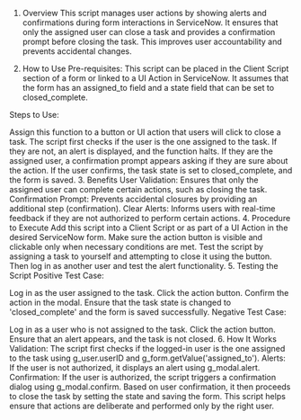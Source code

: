 
1. Overview
This script manages user actions by showing alerts and confirmations during form interactions in ServiceNow. It ensures that only the assigned user can close a task and provides a confirmation prompt before closing the task. This improves user accountability and prevents accidental changes.

2. How to Use
Pre-requisites: This script can be placed in the Client Script section of a form or linked to a UI Action in ServiceNow. It assumes that the form has an assigned_to field and a state field that can be set to closed_complete.

Steps to Use:

Assign this function to a button or UI action that users will click to close a task.
The script first checks if the user is the one assigned to the task.
If they are not, an alert is displayed, and the function halts.
If they are the assigned user, a confirmation prompt appears asking if they are sure about the action.
If the user confirms, the task state is set to closed_complete, and the form is saved.
3. Benefits
User Validation: Ensures that only the assigned user can complete certain actions, such as closing the task.
Confirmation Prompt: Prevents accidental closures by providing an additional step (confirmation).
Clear Alerts: Informs users with real-time feedback if they are not authorized to perform certain actions.
4. Procedure to Execute
Add this script into a Client Script or as part of a UI Action in the desired ServiceNow form.
Make sure the action button is visible and clickable only when necessary conditions are met.
Test the script by assigning a task to yourself and attempting to close it using the button. Then log in as another user and test the alert functionality.
5. Testing the Script
Positive Test Case:

Log in as the user assigned to the task.
Click the action button.
Confirm the action in the modal.
Ensure that the task state is changed to 'closed_complete' and the form is saved successfully.
Negative Test Case:

Log in as a user who is not assigned to the task.
Click the action button.
Ensure that an alert appears, and the task is not closed.
6. How It Works
Validation: The script first checks if the logged-in user is the one assigned to the task using g_user.userID and g_form.getValue('assigned_to').
Alerts: If the user is not authorized, it displays an alert using g_modal.alert.
Confirmation: If the user is authorized, the script triggers a confirmation dialog using g_modal.confirm. Based on user confirmation, it then proceeds to close the task by setting the state and saving the form.
This script helps ensure that actions are deliberate and performed only by the right user.
